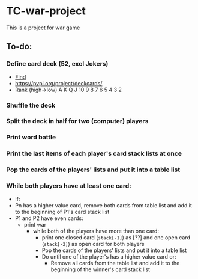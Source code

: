 # TC-war-project
This is a project for war game

## To-do:
### Define card deck (52, excl Jokers)
- [Find](https://pydealer.readthedocs.io/en/latest/) 
- https://pypi.org/project/deckcards/
- Rank (high→low)	A K Q J 10 9 8 7 6 5 4 3 2
### Shuffle the deck
### Split the deck in half for two (computer) players
### Print word battle
### Print the last items of each player's card stack lists at once
### Pop the cards of the players' lists and put it into a table list
### While both players have at least one card:
- If:
- Pn has a higher value card, remove both cards from table list and add it to the beginning of P1's card stack list
- P1 and P2 have even cards:
  - print war
    - while both of the players have more than one card:
      - print one closed card (<code>stack[-1]</code>) as [??] and one open card (<code>stack[-2]</code>) as open card for both players
      - Pop the cards of the players' lists and put it into a table list
      - Do until one of the player's has a higher value card or:
        - Remove all cards from the table list and add it to the beginning of the winner's card stack list


